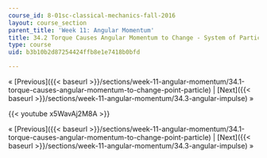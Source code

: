 ```yaml
---
course_id: 8-01sc-classical-mechanics-fall-2016
layout: course_section
parent_title: 'Week 11: Angular Momentum'
title: 34.2 Torque Causes Angular Momentum to Change - System of Particles
type: course
uid: b3b10b2d87254424ffb8e1e7418b0bfd

---
```


« [Previous]({{< baseurl >}}/sections/week-11-angular-momentum/34.1-torque-causes-angular-momentum-to-change-point-particle) | [Next]({{< baseurl >}}/sections/week-11-angular-momentum/34.3-angular-impulse) »

{{< youtube x5WavAj2M8A >}}

« [Previous]({{< baseurl >}}/sections/week-11-angular-momentum/34.1-torque-causes-angular-momentum-to-change-point-particle) | [Next]({{< baseurl >}}/sections/week-11-angular-momentum/34.3-angular-impulse) »